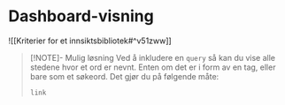 # Dashboard-visning

![[Kriterier for et innsiktsbibliotek#^v51zww]]

> [!NOTE]- Mulig løsning
> Ved å inkludere en `query` så kan du vise alle stedene hvor et ord er nevnt. Enten om det er i form av en tag, eller bare som et søkeord.
> Det gjør du på følgende måte:
>
> ```query
> link
> ```